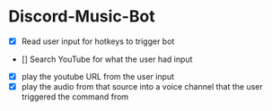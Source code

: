# Discord-Music-Bot

- [X] Read user input for hotkeys to trigger bot
- [] Search YouTube for what the user had input 
- [x] play the youtube URL from the user input
- [x] play the audio from that source into a voice channel
  that the user triggered the command from
